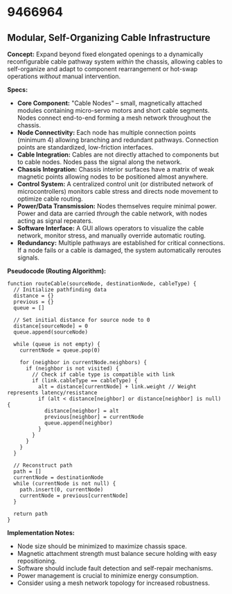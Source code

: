 # 9466964

## Modular, Self-Organizing Cable Infrastructure

**Concept:** Expand beyond fixed elongated openings to a dynamically reconfigurable cable pathway system *within* the chassis, allowing cables to self-organize and adapt to component rearrangement or hot-swap operations *without* manual intervention.

**Specs:**

*   **Core Component:** "Cable Nodes" – small, magnetically attached modules containing micro-servo motors and short cable segments. Nodes connect end-to-end forming a mesh network throughout the chassis.
*   **Node Connectivity:** Each node has multiple connection points (minimum 4) allowing branching and redundant pathways. Connection points are standardized, low-friction interfaces.
*   **Cable Integration:** Cables are not directly attached to components but to cable nodes. Nodes pass the signal along the network.
*   **Chassis Integration:** Chassis interior surfaces have a matrix of weak magnetic points allowing nodes to be positioned almost anywhere.
*   **Control System:** A centralized control unit (or distributed network of microcontrollers) monitors cable stress and directs node movement to optimize cable routing.
*   **Power/Data Transmission:** Nodes themselves require minimal power. Power and data are carried *through* the cable network, with nodes acting as signal repeaters.
*   **Software Interface:** A GUI allows operators to visualize the cable network, monitor stress, and manually override automatic routing.
*   **Redundancy:**  Multiple pathways are established for critical connections. If a node fails or a cable is damaged, the system automatically reroutes signals.

**Pseudocode (Routing Algorithm):**

```
function routeCable(sourceNode, destinationNode, cableType) {
  // Initialize pathfinding data
  distance = {}
  previous = {}
  queue = []

  // Set initial distance for source node to 0
  distance[sourceNode] = 0
  queue.append(sourceNode)

  while (queue is not empty) {
    currentNode = queue.pop(0)

    for (neighbor in currentNode.neighbors) {
      if (neighbor is not visited) {
        // Check if cable type is compatible with link
        if (link.cableType == cableType) {
          alt = distance[currentNode] + link.weight // Weight represents latency/resistance
          if (alt < distance[neighbor] or distance[neighbor] is null) {
            distance[neighbor] = alt
            previous[neighbor] = currentNode
            queue.append(neighbor)
          }
        }
      }
    }
  }

  // Reconstruct path
  path = []
  currentNode = destinationNode
  while (currentNode is not null) {
    path.insert(0, currentNode)
    currentNode = previous[currentNode]
  }

  return path
}
```

**Implementation Notes:**

*   Node size should be minimized to maximize chassis space.
*   Magnetic attachment strength must balance secure holding with easy repositioning.
*   Software should include fault detection and self-repair mechanisms.
*   Power management is crucial to minimize energy consumption.
*   Consider using a mesh network topology for increased robustness.